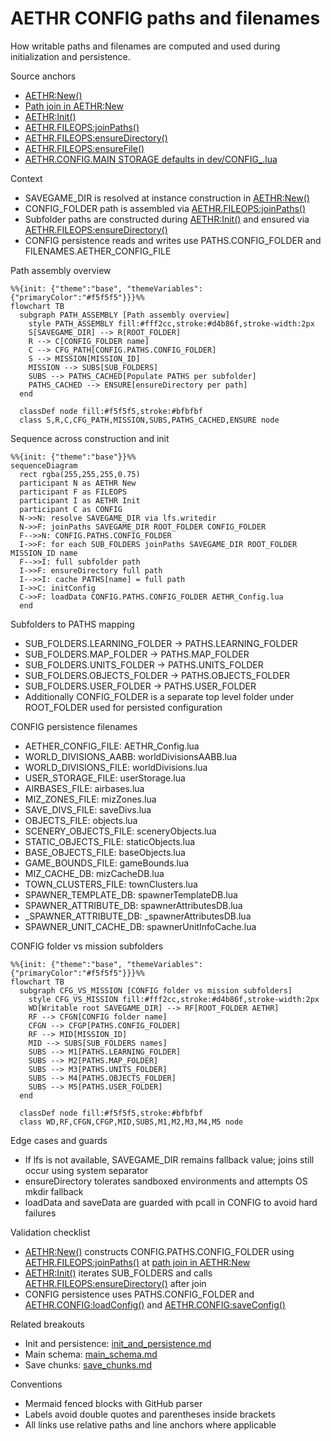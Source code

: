 # AETHR CONFIG paths and filenames

How writable paths and filenames are computed and used during initialization and persistence.

Source anchors

- [AETHR:New()](../../dev/AETHR.lua:65)
- [Path join in AETHR:New](../../dev/AETHR.lua:125)
- [AETHR:Init()](../../dev/AETHR.lua:199)
- [AETHR.FILEOPS:joinPaths()](../../dev/FILEOPS_.lua:37)
- [AETHR.FILEOPS:ensureDirectory()](../../dev/FILEOPS_.lua:46)
- [AETHR.FILEOPS:ensureFile()](../../dev/FILEOPS_.lua:120)
- [AETHR.CONFIG.MAIN STORAGE defaults in dev/CONFIG_.lua](../../dev/CONFIG_.lua:200)

Context

- SAVEGAME_DIR is resolved at instance construction in [AETHR:New()](../../dev/AETHR.lua:65)
- CONFIG_FOLDER path is assembled via [AETHR.FILEOPS:joinPaths()](../../dev/FILEOPS_.lua:37)
- Subfolder paths are constructed during [AETHR:Init()](../../dev/AETHR.lua:199) and ensured via [AETHR.FILEOPS:ensureDirectory()](../../dev/FILEOPS_.lua:46)
- CONFIG persistence reads and writes use PATHS.CONFIG_FOLDER and FILENAMES.AETHER_CONFIG_FILE

Path assembly overview

```mermaid
%%{init: {"theme":"base", "themeVariables":{"primaryColor":"#f5f5f5"}}}%%
flowchart TB
  subgraph PATH_ASSEMBLY [Path assembly overview]
    style PATH_ASSEMBLY fill:#fff2cc,stroke:#d4b86f,stroke-width:2px
    S[SAVEGAME_DIR] --> R[ROOT_FOLDER]
    R --> C[CONFIG_FOLDER name]
    C --> CFG_PATH[CONFIG.PATHS.CONFIG_FOLDER]
    S --> MISSION[MISSION_ID]
    MISSION --> SUBS[SUB_FOLDERS]
    SUBS --> PATHS_CACHED[Populate PATHS per subfolder]
    PATHS_CACHED --> ENSURE[ensureDirectory per path]
  end

  classDef node fill:#f5f5f5,stroke:#bfbfbf
  class S,R,C,CFG_PATH,MISSION,SUBS,PATHS_CACHED,ENSURE node
```

Sequence across construction and init

```mermaid
%%{init: {"theme":"base"}}%%
sequenceDiagram
  rect rgba(255,255,255,0.75)
  participant N as AETHR New
  participant F as FILEOPS
  participant I as AETHR Init
  participant C as CONFIG
  N->>N: resolve SAVEGAME_DIR via lfs.writedir
  N->>F: joinPaths SAVEGAME_DIR ROOT_FOLDER CONFIG_FOLDER
  F-->>N: CONFIG.PATHS.CONFIG_FOLDER
  I->>F: for each SUB_FOLDERS joinPaths SAVEGAME_DIR ROOT_FOLDER MISSION_ID name
  F-->>I: full subfolder path
  I->>F: ensureDirectory full path
  I-->>I: cache PATHS[name] = full path
  I->>C: initConfig
  C->>F: loadData CONFIG.PATHS.CONFIG_FOLDER AETHR_Config.lua
  end
```

Subfolders to PATHS mapping

- SUB_FOLDERS.LEARNING_FOLDER -> PATHS.LEARNING_FOLDER
- SUB_FOLDERS.MAP_FOLDER -> PATHS.MAP_FOLDER
- SUB_FOLDERS.UNITS_FOLDER -> PATHS.UNITS_FOLDER
- SUB_FOLDERS.OBJECTS_FOLDER -> PATHS.OBJECTS_FOLDER
- SUB_FOLDERS.USER_FOLDER -> PATHS.USER_FOLDER
- Additionally CONFIG_FOLDER is a separate top level folder under ROOT_FOLDER used for persisted configuration

CONFIG persistence filenames

- AETHER_CONFIG_FILE: AETHR_Config.lua
- WORLD_DIVISIONS_AABB: worldDivisionsAABB.lua
- WORLD_DIVISIONS_FILE: worldDivisions.lua
- USER_STORAGE_FILE: userStorage.lua
- AIRBASES_FILE: airbases.lua
- MIZ_ZONES_FILE: mizZones.lua
- SAVE_DIVS_FILE: saveDivs.lua
- OBJECTS_FILE: objects.lua
- SCENERY_OBJECTS_FILE: sceneryObjects.lua
- STATIC_OBJECTS_FILE: staticObjects.lua
- BASE_OBJECTS_FILE: baseObjects.lua
- GAME_BOUNDS_FILE: gameBounds.lua
- MIZ_CACHE_DB: mizCacheDB.lua
- TOWN_CLUSTERS_FILE: townClusters.lua
- SPAWNER_TEMPLATE_DB: spawnerTemplateDB.lua
- SPAWNER_ATTRIBUTE_DB: spawnerAttributesDB.lua
- _SPAWNER_ATTRIBUTE_DB: _spawnerAttributesDB.lua
- SPAWNER_UNIT_CACHE_DB: spawnerUnitInfoCache.lua

CONFIG folder vs mission subfolders

```mermaid
%%{init: {"theme":"base", "themeVariables":{"primaryColor":"#f5f5f5"}}}%%
flowchart TB
  subgraph CFG_VS_MISSION [CONFIG folder vs mission subfolders]
    style CFG_VS_MISSION fill:#fff2cc,stroke:#d4b86f,stroke-width:2px
    WD[Writable root SAVEGAME_DIR] --> RF[ROOT_FOLDER AETHR]
    RF --> CFGN[CONFIG folder name]
    CFGN --> CFGP[PATHS.CONFIG_FOLDER]
    RF --> MID[MISSION_ID]
    MID --> SUBS[SUB_FOLDERS names]
    SUBS --> M1[PATHS.LEARNING_FOLDER]
    SUBS --> M2[PATHS.MAP_FOLDER]
    SUBS --> M3[PATHS.UNITS_FOLDER]
    SUBS --> M4[PATHS.OBJECTS_FOLDER]
    SUBS --> M5[PATHS.USER_FOLDER]
  end

  classDef node fill:#f5f5f5,stroke:#bfbfbf
  class WD,RF,CFGN,CFGP,MID,SUBS,M1,M2,M3,M4,M5 node
```

Edge cases and guards

- If lfs is not available, SAVEGAME_DIR remains fallback value; joins still occur using system separator
- ensureDirectory tolerates sandboxed environments and attempts OS mkdir fallback
- loadData and saveData are guarded with pcall in CONFIG to avoid hard failures

Validation checklist

- [AETHR:New()](../../dev/AETHR.lua:65) constructs CONFIG.PATHS.CONFIG_FOLDER using [AETHR.FILEOPS:joinPaths()](../../dev/FILEOPS_.lua:37) at [path join in AETHR:New](../../dev/AETHR.lua:125)
- [AETHR:Init()](../../dev/AETHR.lua:199) iterates SUB_FOLDERS and calls [AETHR.FILEOPS:ensureDirectory()](../../dev/FILEOPS_.lua:46) after join
- CONFIG persistence uses PATHS.CONFIG_FOLDER and [AETHR.CONFIG:loadConfig()](../../dev/CONFIG_.lua:380) and [AETHR.CONFIG:saveConfig()](../../dev/CONFIG_.lua:404)

Related breakouts

- Init and persistence: [init_and_persistence.md](./init_and_persistence.md)
- Main schema: [main_schema.md](./main_schema.md)
- Save chunks: [save_chunks.md](./save_chunks.md)

Conventions

- Mermaid fenced blocks with GitHub parser
- Labels avoid double quotes and parentheses inside brackets
- All links use relative paths and line anchors where applicable